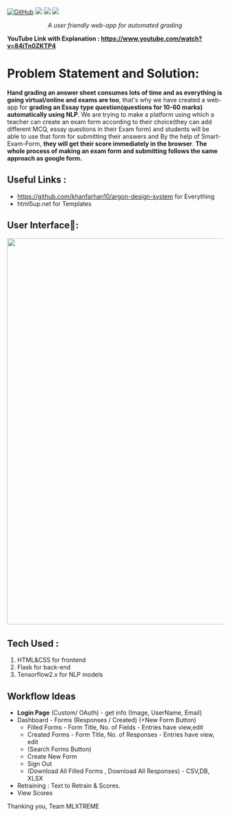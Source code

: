 <p align="center">
<img alt="" src="https://i.ibb.co/b7WBPXb/facebook-cover-photo-2.png" />
<br/>

<a href="LICENSE"><img alt="GitHub" src="https://img.shields.io/github/license/soumya997/Smart-Exam-Form?style=for-the-badge"></a>
  <img src="https://f
  orthebadge.com/images/badges/built-with-love.svg">     <img src="https://forthebadge.com/images/badges/made-with-python.svg">    <img src="https://forthebadge.com/images/badges/open-source.svg">

<center><i>A user friendly web-app for automated grading</i></center>

**YouTube Link with Explanation : https://www.youtube.com/watch?v=84iTn0ZKTP4**
 
 

 

</p>

# Problem Statement and Solution:
**Hand grading an answer sheet consumes lots of time and as everything is going virtual/online and exams are too**, that's why we have created a web-app for **grading an Essay type question(questions for 10-60 marks) automatically using NLP**. We are trying to make a platform using which a teacher can create an exam form according to their choice(they can add different MCQ, essay questions in their Exam form) and students will be able to use that form for submitting their answers and By the help of Smart-Exam-Form, **they will get their score immediately in the browser**. **The whole process of making an exam form and submitting follows the same approach as google form.**  


## Useful Links :
- https://github.com/khanfarhan10/argon-design-system for Everything
- html5up.net for Templates

## User Interface📱:
<pre>
<img src="https://i.ibb.co/hsLJp7m/piccq05pip2d.png" width="900">  <img src="https://i.ibb.co/bLj1DFQ/pica7rbc4of4.png" width="900">  <img src="https://i.ibb.co/BLJjB21/picvh93gu9a3.png" width="900"> <img src="https://i.ibb.co/rwxKvWF/picxx1rynkwt.png" width="900">
</pre>
## Tech Used :
1. HTML&CSS for frontend
2. Flask for back-end
3. Tensorflow2.x for NLP models


## Workflow Ideas
- **Login Page** (Custom/ OAuth) - get info (Image, UserName, Email)
- Dashboard - Forms (Responses / Created) (+New Form Button)
  -  Filled Forms - Form Title, No. of Fields - Entries have view,edit
  -  Created Forms - Form Title, No. of Responses - Entries have view, edit
  -  (Search Forms Button)
  -  Create New Form
  -  Sign Out
  -  (Download All Filled Forms , Download All Responses) - CSV,DB, XLSX
- Retraining : Text to Retrain & Scores.
- View Scores

Thanking you,
Team MLXTREME
